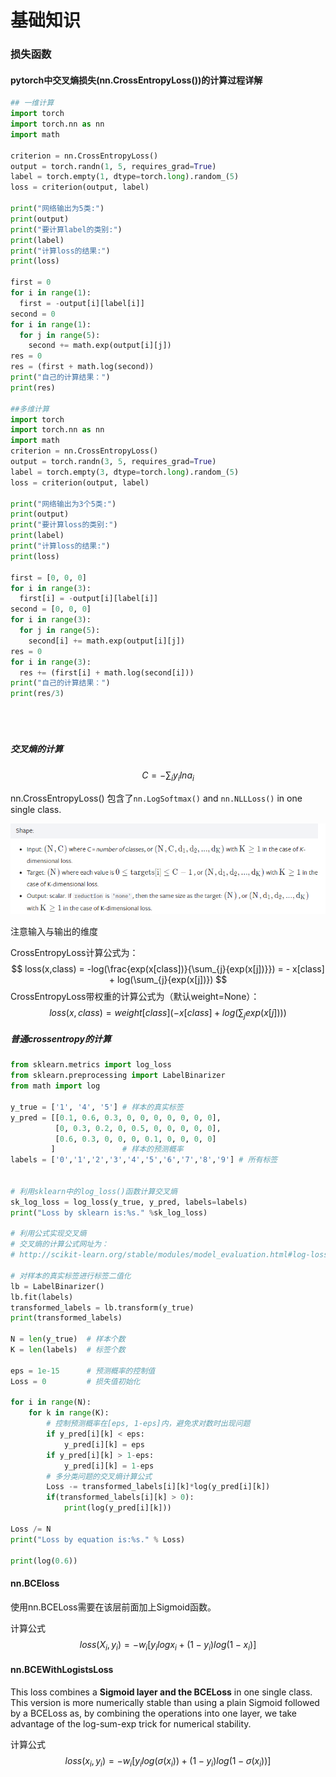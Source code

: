 # 基础知识

### 损失函数

#### pytorch中交叉熵损失(nn.CrossEntropyLoss())的计算过程详解

```python
## 一维计算
import torch
import torch.nn as nn
import math

criterion = nn.CrossEntropyLoss()
output = torch.randn(1, 5, requires_grad=True)
label = torch.empty(1, dtype=torch.long).random_(5)
loss = criterion(output, label)

print("网络输出为5类:")
print(output)
print("要计算label的类别:")
print(label)
print("计算loss的结果:")
print(loss)

first = 0
for i in range(1):
  first = -output[i][label[i]]
second = 0
for i in range(1):
  for j in range(5):
    second += math.exp(output[i][j])
res = 0
res = (first + math.log(second))
print("自己的计算结果：")
print(res)

##多维计算
import torch
import torch.nn as nn
import math
criterion = nn.CrossEntropyLoss()
output = torch.randn(3, 5, requires_grad=True)
label = torch.empty(3, dtype=torch.long).random_(5)
loss = criterion(output, label)

print("网络输出为3个5类:")
print(output)
print("要计算loss的类别:")
print(label)
print("计算loss的结果:")
print(loss)

first = [0, 0, 0]
for i in range(3):
  first[i] = -output[i][label[i]]
second = [0, 0, 0]
for i in range(3):
  for j in range(5):
    second[i] += math.exp(output[i][j])
res = 0
for i in range(3):
  res += (first[i] + math.log(second[i]))
print("自己的计算结果：")
print(res/3)





```

##### 交叉熵的计算

$$
C = - \sum_{i}{y_i lna_i}
$$

nn.CrossEntropyLoss() 包含了`nn.LogSoftmax()` and `nn.NLLLoss()` in one single class.

![image-20201117155952163](img/image-20201117155952163.png)

注意输入与输出的维度



CrossEntropyLoss计算公式为：
$$
loss(x,class) = -log(\frac{exp(x[class])}{\sum_{j}{exp(x[j])}}) = - x[class] + log(\sum_{j}{exp(x[j])})
$$
CrossEntropyLoss带权重的计算公式为（默认weight=None）：
$$
loss(x,class) = weight[class](- x[class] + log(\sum_{j}{exp(x[j])})) 
$$

##### 普通crossentropy的计算

```python
from sklearn.metrics import log_loss
from sklearn.preprocessing import LabelBinarizer
from math import log
 
y_true = ['1', '4', '5'] # 样本的真实标签
y_pred = [[0.1, 0.6, 0.3, 0, 0, 0, 0, 0, 0, 0],
          [0, 0.3, 0.2, 0, 0.5, 0, 0, 0, 0, 0],
          [0.6, 0.3, 0, 0, 0, 0.1, 0, 0, 0, 0]
         ]               # 样本的预测概率
labels = ['0','1','2','3','4','5','6','7','8','9'] # 所有标签
 
 
# 利用sklearn中的log_loss()函数计算交叉熵
sk_log_loss = log_loss(y_true, y_pred, labels=labels)
print("Loss by sklearn is:%s." %sk_log_loss)
 
# 利用公式实现交叉熵
# 交叉熵的计算公式网址为：
# http://scikit-learn.org/stable/modules/model_evaluation.html#log-loss
 
# 对样本的真实标签进行标签二值化
lb = LabelBinarizer()
lb.fit(labels)
transformed_labels = lb.transform(y_true)
print(transformed_labels)

N = len(y_true)  # 样本个数
K = len(labels)  # 标签个数
 
eps = 1e-15      # 预测概率的控制值
Loss = 0         # 损失值初始化
 
for i in range(N):
    for k in range(K):
        # 控制预测概率在[eps, 1-eps]内，避免求对数时出现问题
        if y_pred[i][k] < eps:
            y_pred[i][k] = eps
        if y_pred[i][k] > 1-eps:
            y_pred[i][k] = 1-eps
        # 多分类问题的交叉熵计算公式
        Loss -= transformed_labels[i][k]*log(y_pred[i][k])
        if(transformed_labels[i][k] > 0):
            print(log(y_pred[i][k]))
 
Loss /= N
print("Loss by equation is:%s." % Loss)

print(log(0.6))
```

#### nn.BCEloss

使用nn.BCELoss需要在该层前面加上Sigmoid函数。

计算公式
$$
loss(X_i,y_i) = -w_i[y_ilogx_i + (1-y_i)log(1-x_i)]
$$

#### nn.BCEWithLogistsLoss

This loss combines a **Sigmoid layer and the BCELoss** in one single class. This version is more numerically stable than using a plain Sigmoid followed by a BCELoss as, by combining the operations into one layer, we take advantage of the log-sum-exp trick for numerical stability.

计算公式
$$
loss(x_i,y_i) = -w_i[y_ilog(\sigma(x_i)) + (1-y_i)log(1-\sigma(x_i))]
$$
